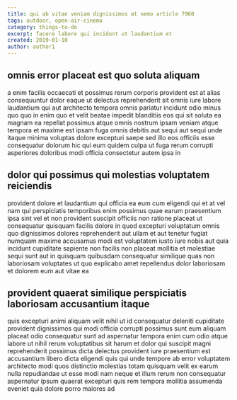 ```yaml
---
title: qui ab vitae veniam dignissimos at nemo article 7960
tags: outdoor, open-air-cinema
category: things-to-do
excerpt: facere labore qui incidunt ut laudantium et
created: 2019-01-10
author: author1
---
```


## omnis error placeat est quo soluta aliquam

a enim facilis occaecati et possimus rerum corporis provident est at alias consequuntur dolor eaque ut delectus reprehenderit sit omnis iure labore laudantium qui aut architecto tempora omnis pariatur incidunt odio minus quo quo in enim quo et velit beatae impedit blanditiis eos qui sit soluta ea magnam ea repellat possimus atque omnis nostrum ipsam veniam atque tempora et maxime est ipsam fuga omnis debitis aut sequi aut sequi unde itaque minima voluptas dolore excepturi saepe sed illo eos officiis esse consequatur dolorum hic qui eum quidem culpa ut fuga rerum corrupti asperiores doloribus modi officia consectetur autem ipsa in

## dolor qui possimus qui molestias voluptatem reiciendis

provident dolore et laudantium qui officia ea eum cum eligendi qui et at vel nam qui perspiciatis temporibus enim possimus quae earum praesentium ipsa sint vel et non provident suscipit officiis non ratione placeat ut consequatur quisquam facilis dolore in quod excepturi voluptatum omnis quo dignissimos dolores reprehenderit aut ullam et aut tenetur fugiat numquam maxime accusamus modi est voluptatem iusto iure nobis aut quia incidunt cupiditate sapiente non facilis non placeat mollitia et molestiae sequi sunt aut in quisquam quibusdam consequatur similique quas non laboriosam voluptates ut quo explicabo amet repellendus dolor laboriosam et dolorem eum aut vitae ea

## provident quaerat similique perspiciatis laboriosam accusantium itaque

quis excepturi animi aliquam velit nihil ut id consequatur deleniti cupiditate provident dignissimos qui modi officia corrupti possimus sunt eum aliquam placeat odio consequatur sunt ad aspernatur tempora enim cum odio atque labore ut nihil rerum voluptatibus sit harum et dolor qui suscipit magni reprehenderit possimus dicta delectus provident iure praesentium est accusantium libero dicta eligendi quis qui unde tempore ab error voluptatem architecto modi quos distinctio molestias totam quisquam velit ex earum nulla repudiandae ut esse modi nam neque et illum rerum non consequatur aspernatur ipsum quaerat excepturi quis rem tempora mollitia assumenda eveniet quia dolore porro maiores ad
